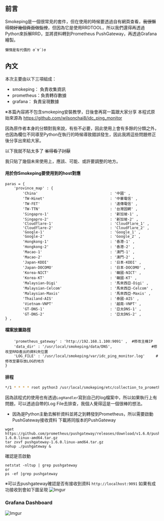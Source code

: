 
## 前言
Smokeping是一個很常見的套件，但在使用的時候要透過自有網頁查看，~~我很懶得開好幾個頁面做監控~~，但因為它是使用RRDTOOL，所以我們還得再透過Python來拆解RRD，並將資料轉到Prometheus PushGateway，再透過Grafana繪製。

```懶惰是有代價的 σ`∀´)σ```

## 內文
本次主要由以下三項組成：
- smokeping： 負責收集資訊
- prometheus：負責轉存數據
- grafana：   負責呈現數據

※本篇內容將不包含smokeping安裝教學，日後會再寫一篇跟大家分享
本程式原始來源為 https://github.com/wilsonchai8/idc_ping_monitor

因為原作者本身的分類對我來說，有些不必要，因此使用上會有多餘的分類之外，也因為欄位不同導至Python在執行的時候導致錯誤發生，因此我將這些問題修正後分享出來給大家。

以下我就不貼太多了 ~~省得看了討厭~~ 

我只貼了幾個未來使用上，應該、可能、或許要調整的地方。

#### 用於你Smokeping要使用到的host對應
```
paras = {
    'province_map' : {
        'China'                                 : '中國' ,
        'TW-Hinet'                              : '中華電信' ,
        'TW-FET'                                : '遠傳電信' ,
        'TW-TTN'                                : '台灣固網' ,
        'Singapro-1'                            : '新加坡-1' ,
        'Singapro-2'                            : '新加坡-2' ,
        'Cloudflare-1'                          : 'CloudFlare_1' ,
        'Cloudflare-2'                          : 'CloudFlare_2' ,
        'Google-1'                              : 'Google_1' ,
        'Google-2'                              : 'Google_2' ,
        'Hongkong-1'                            : '香港-1' ,
        'Hongkong-2'                            : '香港-2' ,
        'Macao-1'                               : '澳門-1' ,
        'Macao-2'                               : '澳門-2' ,
        'Japan-KDDI'                            : '日本-KDDI' ,
        'Japan-DOCOMO'                          : '日本-DOCOMO' ,
        'Korea-NICT'                            : '韓國-NICT' ,
        'Korea-KT'                              : '韓國-KT' ,
        'Malaysian-Digi'                        : '馬來西亞-Digi' ,
        'Malaysian-Celcom'                      : '馬來西亞-Celcom' ,
        'Malaysian-Maxis'                       : '馬來西亞-Maxis' ,
        'Thailand-AIS'                          : '泰國-AIS' ,
        'Vietnam-VNPT'                          : '越南-VNPT' ,
        'GT-DNS-1'                              : '亞太DNS-1' ,
        'GT-DNS-2'                              : '亞太DNS-2' ,
} ,
```

#### 檔案放置路徑
```
    'prometheus_gateway' : 'http://192.168.1.100:9091' ,  #修改主機IP
    'data_dir' : '/usr/local/smokeping/data/DNS',                  #修改至RRD產出的資料夾位置
    'LOG_FILE' : '/usr/local/smokeping/var/idc_ping_monitor.log'     #修改至要存放LOG的地方
}
```

#### 排程
```bash
*/1 * * * * root python3 /usr/local/smokeping/etc/collection_to_prometheus.py
```

因為該程式的使用也有透過`LogHandler`寫到自己的log檔案中，所以如果執行上有問題，可以透過自帶的Log File去排查，我個人覺得這是一個很棒的想法。

- 因為是Python主動去解析資料並將之到轉發到Prometheus，所以需要啟動PushGateway接收資料 下載將同版本的PushGateway
```
wget https://github.com/prometheus/pushgateway/releases/download/v1.6.0/pushgateway-1.6.0.linux-amd64.tar.gz
tar zxvf pushgateway-1.6.0.linux-amd64.tar.gz
nohup ./pushgateway &  
```
確認是否啟動
```
netstat -nltup | grep pushgateway
or
ps -ef |grep pushgateway
```

※可以去pushgateway確認是否有接收到資料
`http://localhost:9091`
如果有成功接收到會如下圖呈現
![Imgur](https://i.imgur.com/dRj54YJ.png)
### Grafana Dashboard
![Imgur](https://i.imgur.com/CGQk5GX.png)
